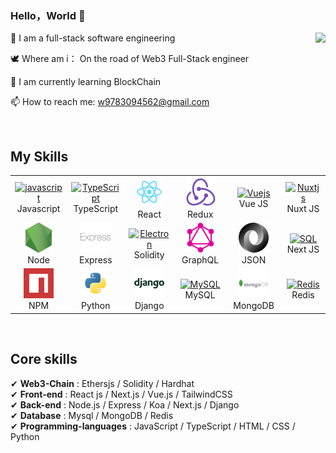 ### Hello，World 👋
<!--
**jiaoyanxia/jiaoyanxia** is a ✨ _special_ ✨ repository because its `README.md` (this file) appears on your GitHub profile.

Here are some ideas to get you started: -->


<img align="right" src="https://github-readme-stats.vercel.app/api?username=jiaoyanxia&show_icons=true&icon_color=CE1D2D&text_color=718096&bg_color=ffffff&hide_title=true" />


🧿 I am a full-stack software engineering

🕊️ Where am i： On the road of Web3 Full-Stack engineer

🌱 I am currently learning BlockChain

📫 How to reach me: w9783094562@gmail.com
<!-- - ✨ Belief: Don't blow out your inspiration and your imagination，don't be a slave to your models. -- Vincent Van Gogh -->

<br>

<!-- <h3>I always produce best result.</h3>

<br>

- Frontend
- Backend
- Web Development
- Blockchain & Smart contract -->

## My Skills

<table align="center">
  <tr>
    <td align="center" width="96">
      <a href="#js">
        <img src="https://upload.wikimedia.org/wikipedia/commons/thumb/9/99/Unofficial_JavaScript_logo_2.svg/1024px-Unofficial_JavaScript_logo_2.svg.png" width="48" height="48" alt="javascript" />
      </a>
      <br>Javascript</br>
    </td>
    <td align="center" width="96">
      <a href="#ts">
        <img src="https://upload.wikimedia.org/wikipedia/commons/thumb/4/4c/Typescript_logo_2020.svg/1200px-Typescript_logo_2020.svg.png" width="48" height="48" alt="TypeScript" />
      </a>
      <br>TypeScript
    </td>
    <td align="center" width="96">
      <a href="#html5">
        <img src="https://raw.githubusercontent.com/github/explore/80688e429a7d4ef2fca1e82350fe8e3517d3494d/topics/react/react.png" width="48" height="48" alt="React" />
      </a>
      <br>React
    </td>
    <td align="center" width="96">
      <a href="#html5">
        <img src="https://raw.githubusercontent.com/github/explore/80688e429a7d4ef2fca1e82350fe8e3517d3494d/topics/redux/redux.png" width="48" height="48" alt="Redux" />
      </a>
      <br>Redux
    </td>
    <td align="center" width="96">
      <a href="#vuejs">
        <img src="https://www.vectorlogo.zone/logos/vuejs/vuejs-icon.svg" width="48" height="48" alt="Vuejs" />
      </a>
      <br>Vue JS
    </td>
     <td align="center" width="96">
      <a href="#suhailkakar-tech">
        <img src="https://www.vectorlogo.zone/logos/nuxtjs/nuxtjs-icon.svg" width="48" height="48" alt="Nuxtjs" />
      </a>
      <br>Nuxt JS
    </td>  
  </tr>
  <tr>
    <td align="center" width="96">
        <a href="#Node">
            <img src="https://raw.githubusercontent.com/github/explore/80688e429a7d4ef2fca1e82350fe8e3517d3494d/topics/nodejs/nodejs.png" width="48" height="48" alt="Node" />
        </a>
        <br>Node
    </td>
    <td align="center" width="96">
        <a href="#Express">
            <img src="https://raw.githubusercontent.com/github/explore/80688e429a7d4ef2fca1e82350fe8e3517d3494d/topics/express/express.png" width="48" height="48" alt="Express" />
        </a>
        <br>Express
    </td>
    <td align="center" width="96">
        <a href="#Solidity">
            <img src="https://tse3.mm.bing.net/th?id=OIP.b4KUEVCvujOW-CK2jxJ9NAAAAA" width="48" height="48" alt="Electron" />
        </a>
        <br>Solidity
    </td>
    <td align="center" width="96">
        <a href="#Koa">
            <img src="https://raw.githubusercontent.com/github/explore/e65ef46ef3e7bc457c93622f6a89fe8d3fd131d5/topics/graphql/graphql.png" width="48" height="48" alt="GraphQL" />
        </a>
        <br>GraphQL
    <td align="center" width="96">
      <a href="#JSON">
        <img src="https://raw.githubusercontent.com/github/explore/80688e429a7d4ef2fca1e82350fe8e3517d3494d/topics/json/json.png" width="48" height="48" alt="JSON" />
      </a>
      <br>JSON
    </td>
    <td align="center" width="96">
      <a href="#Next JS" >
        <img src="https://tse1.mm.bing.net/th?id=OIP.okiCUvTUJLtOqJv1dMzwpAHaHa" width="48" height="48" alt="SQL" />
      </a>
      <br>Next JS
    </td>
  </tr>
  <tr>
      <td align="center" width="96">
        <a href="#NPM">
            <img src="https://raw.githubusercontent.com/github/explore/80688e429a7d4ef2fca1e82350fe8e3517d3494d/topics/npm/npm.png" width="48" height="48" alt="NPM" />
        </a>
        <br>NPM
    </td>
    <td align="center" width="96">
      <a href="#Python" >
        <img src="https://raw.githubusercontent.com/github/explore/80688e429a7d4ef2fca1e82350fe8e3517d3494d/topics/python/python.png" width="48" height="48" alt="Python" />
      </a>
      <br>Python
    </td>
    <td align="center" width="96">
      <a href="#Django" >
        <img src="https://raw.githubusercontent.com/github/explore/7456fdff59816d37ef383a6c8f32a26ff7332db2/topics/django/django.png" width="48" height="48" alt="Django" />
      </a>
      <br>Django
    </td>
      <td align="center" width="96">
      <a href="#MySQL">
        <img src="https://www.logo.wine/a/logo/MySQL/MySQL-Logo.wine.svg" width="48" height="48" alt="MySQL" />
      </a>
      <br>MySQL
    </td>
    <td align="center" width="96">
      <a href="#MongoDB">
        <img src="https://raw.githubusercontent.com/github/explore/80688e429a7d4ef2fca1e82350fe8e3517d3494d/topics/mongodb/mongodb.png" width="48" height="48" alt="MongoDB" />
      </a>
      <br>MongoDB
    </td>
    <td align="center" width="96">
      <a href="#Redis">
        <img src="https://e7.pngegg.com/pngimages/540/594/png-clipart-redis-distributed-cache-go-database-caching-github-data-structure-redis-thumbnail.png" width="48" height="48" alt="Redis" />
      </a>
      <br>Redis
    </td>
  </tr>
</table>
<br>



## Core skills
✔ <b>Web3-Chain</b> : Ethersjs / Solidity / Hardhat  <br>
✔ <b>Front-end</b> : React js / Next.js / Vue.js / TailwindCSS <br>
✔ <b>Back-end</b> : Node.js / Express / Koa / Next.js / Django  <br>
✔ <b>Database</b> : Mysql / MongoDB / Redis <br>
✔ <b>Programming-languages</b> : JavaScript / TypeScript / HTML / CSS / Python  <br>
<br>

</details>

